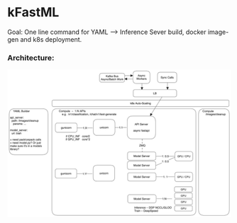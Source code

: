 # kFastML

Goal: One line command for YAML --> Inference Sever build, docker image-gen and k8s deployment. 

### Architecture:

![Screenshot](docs/architecture.png)